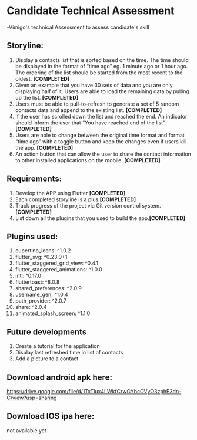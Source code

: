 # Candidate Technical Assessment

-Vimigo's technical Assessment to assess candidate's skill

## Storyline:
1. Display a contacts list that is sorted based on the time. The time should be displayed in
the format of “time ago” eg. 1 minute ago or 1 hour ago. The ordering of the list should
be started from the most recent to the oldest.
****[COMPLETED]****
2. Given an example that you have 30 sets of data and you are only displaying half of it.
Users are able to load the remaining data by pulling up the list.
****[COMPLETED]****
3. Users must be able to pull-to-refresh to generate a set of 5 random contacts data and
append to the existing list.
****[COMPLETED]****
4. If the user has scrolled down the list and reached the end. An indicator should inform the
user that “You have reached end of the list”
****[COMPLETED]****
5. Users are able to change between the original time format and format “time ago” with a
toggle button and keep the changes even if users kill the app.
****[COMPLETED]****
6. An action button that can allow the user to share the contact information to other
installed applications on the mobile.
****[COMPLETED]****

## Requirements:
1. Develop the APP using Flutter ****[COMPLETED]****
2. Each completed storyline is a plus.****[COMPLETED]****
3. Track progress of the project via Git version control system.****[COMPLETED]****
4. List down all the plugins that you used to build the app.****[COMPLETED]****

## Plugins used:
1. cupertino_icons: ^1.0.2
2. flutter_svg: ^0.23.0+1
3. flutter_staggered_grid_view: ^0.4.1
4. flutter_staggered_animations: ^1.0.0
5. intl: ^0.17.0
6. fluttertoast: ^8.0.8
7. shared_preferences: ^2.0.9
8. username_gen: ^1.0.4
9. path_provider: ^2.0.7
10. share: ^2.0.4
11. animated_splash_screen: ^1.1.0

## Future developments
1. Create a tutorial for the application
2. Display last refreshed time in list of contacts
3. Add a picture to a contact

## Download android apk here:
https://drive.google.com/file/d/1TxTlux4LWkfCrwGYbcOVyO3zphE3dn-C/view?usp=sharing

## Download IOS ipa here:
not available yet



